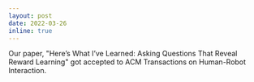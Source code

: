 ```yaml
---
layout: post
date: 2022-03-26
inline: true
---
```


Our paper, "Here’s What I’ve Learned: Asking Questions That Reveal Reward Learning" got accepted to ACM Transactions on Human-Robot Interaction.
